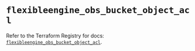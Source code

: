 # `flexibleengine_obs_bucket_object_acl`

Refer to the Terraform Registry for docs: [`flexibleengine_obs_bucket_object_acl`](https://registry.terraform.io/providers/flexibleenginecloud/flexibleengine/1.46.0/docs/resources/obs_bucket_object_acl).
